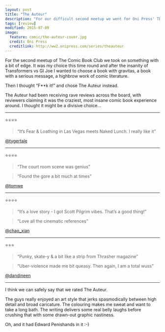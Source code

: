 ```yaml
---
layout: post
title: "The Auteur"
description: "For our difficult second meetup we went for Oni Press' The Auteur"
tags: [review]
modified: 2015-07-09
image:
  feature: comic/the-auteur-cover.jpg
  credit: Oni Press
  creditlink: http://ww2.onipress.com/series/theauteur
---
```



For the second meetup of The Comic Book Club we took on something with a bit of edge. It was my choice this time round and after the insanity of Transformers vs GI Joe I wanted to  choose a book with gravitas, a book with a serious message, a highbrow work of comic literature.

Then I thought “F**k it!” and chose The Auteur instead.

The Auteur had been receiving rave reviews across the board, with reviewers claiming it was the craziest, most insane comic book experience around. I thought it might be a divisive choice…

***

:star::star::star::star:

> “It’s Fear & Loathing in Las Vegas meets Naked Lunch. I really like it”

[@tygertale](https://twitter.com/tygertale)

***

:star::star::star::star:

> “The court room scene was genius”

> “Found the gore a bit much at times”

[@tomwe](https://twitter.com/tomwe/)

***

:star::star::star::star:

> “It’s a love story - I got Scott Pilgrim vibes. That’s a good thing!”

> “Love all the cinematic references”

[@chao_xian](https://twitter.com/chao_xian)

***

:star::star::star:

> “Punky, skate-y & a bit like a strip from Thrasher magazine”

> “Uber-violence made me bit queasy. Then again, I am a total wuss”

[@dandineen](https://twitter.com/dandineen)

***

I think we can safely say that we rated The Auteur.

The guys really enjoyed an art style that jerks spasmodically between high detail and broad caricature. The colouring makes me sweat and want to take a long bath. The writing delivers some real belly laughs before crushing that with some drawn-out graphic nastiness.

Oh, and it had Edward Penishands in it :-)  
